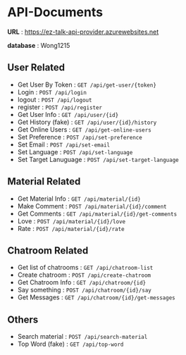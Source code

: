 # API-Documents

**URL** : https://ez-talk-api-provider.azurewebsites.net

**database** : Wong1215

## User Related

* Get User By Token : `GET /api/get-user/{token}`
* Login : `POST /api/login`
* logout : `POST /api/logout`
* register : `POST /api/register`
* Get User Info : `GET /api/user/{id}`
* Get History (fake) : `GET /api/user/{id}/history`
* Get Online Users : `GET /api/get-online-users`
* Set Preference : `POST /api/set-preference`
* Set Email : `POST /api/set-email`
* Set Language : `POST /api/set-language`
* Set Target Lanuguage : `POST /api/set-target-language`

## Material Related

* Get Material Info : `GET /api/material/{id}`
* Make Comment : `POST /api/material/{id}/comment`
* Get Comments : `GET /api/material/{id}/get-comments`
* Love : `POST /api/material/{id}/love`
* Rate : `POST /api/material/{id}/rate`

## Chatroom Related

* Get list of chatrooms : `GET /api/chatroom-list`
* Create chatroom : `POST /api/create-chatroom`
* Get Chatroom Info : `GET /api/chatroom/{id}`
* Say something : `POST /api/chatroom/{id}/say`
* Get Messages : `GET /api/chatroom/{id}/get-messages`

## Others

* Search material : `POST /api/search-material`
* Top Word (fake) : `GET /api/top-word`
